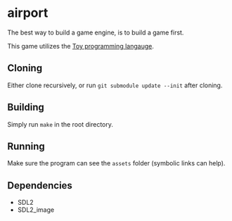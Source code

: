 # airport

The best way to build a game engine, is to build a game first.

This game utilizes the [Toy programming langauge](https://toylang.com).

## Cloning

Either clone recursively, or run `git submodule update --init` after cloning.

## Building

Simply run `make` in the root directory.

## Running

Make sure the program can see the `assets` folder (symbolic links can help).

## Dependencies

* SDL2
* SDL2_image

